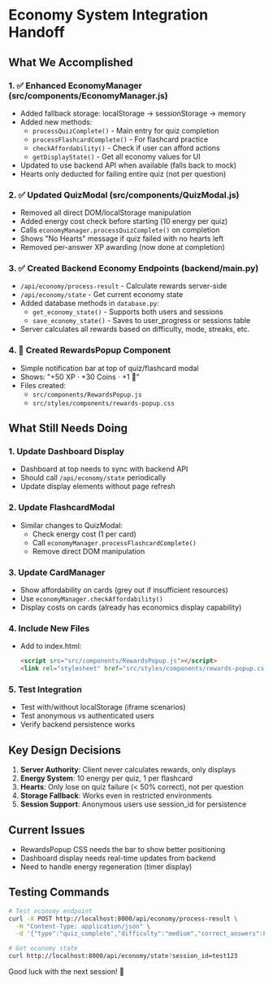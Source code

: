 # Economy System Integration Handoff

## What We Accomplished

### 1. ✅ Enhanced EconomyManager (src/components/EconomyManager.js)
- Added fallback storage: localStorage → sessionStorage → memory
- Added new methods:
  - `processQuizComplete()` - Main entry for quiz completion
  - `processFlashcardComplete()` - For flashcard practice 
  - `checkAffordability()` - Check if user can afford actions
  - `getDisplayState()` - Get all economy values for UI
- Updated to use backend API when available (falls back to mock)
- Hearts only deducted for failing entire quiz (not per question)

### 2. ✅ Updated QuizModal (src/components/QuizModal.js)
- Removed all direct DOM/localStorage manipulation
- Added energy cost check before starting (10 energy per quiz)
- Calls `economyManager.processQuizComplete()` on completion
- Shows "No Hearts" message if quiz failed with no hearts left
- Removed per-answer XP awarding (now done at completion)

### 3. ✅ Created Backend Economy Endpoints (backend/main.py)
- `/api/economy/process-result` - Calculate rewards server-side
- `/api/economy/state` - Get current economy state
- Added database methods in `database.py`:
  - `get_economy_state()` - Supports both users and sessions
  - `save_economy_state()` - Saves to user_progress or sessions table
- Server calculates all rewards based on difficulty, mode, streaks, etc.

### 4. 🔄 Created RewardsPopup Component
- Simple notification bar at top of quiz/flashcard modal
- Shows: "+50 XP · +30 Coins · +1 💎"
- Files created:
  - `src/components/RewardsPopup.js`
  - `src/styles/components/rewards-popup.css`

## What Still Needs Doing

### 1. Update Dashboard Display
- Dashboard at top needs to sync with backend API
- Should call `/api/economy/state` periodically
- Update display elements without page refresh

### 2. Update FlashcardModal
- Similar changes to QuizModal:
  - Check energy cost (1 per card)
  - Call `economyManager.processFlashcardComplete()`
  - Remove direct DOM manipulation

### 3. Update CardManager
- Show affordability on cards (grey out if insufficient resources)
- Use `economyManager.checkAffordability()` 
- Display costs on cards (already has economics display capability)

### 4. Include New Files
- Add to index.html:
  ```html
  <script src="src/components/RewardsPopup.js"></script>
  <link rel="stylesheet" href="src/styles/components/rewards-popup.css">
  ```

### 5. Test Integration
- Test with/without localStorage (iframe scenarios)
- Test anonymous vs authenticated users
- Verify backend persistence works

## Key Design Decisions

1. **Server Authority**: Client never calculates rewards, only displays
2. **Energy System**: 10 energy per quiz, 1 per flashcard
3. **Hearts**: Only lose on quiz failure (< 50% correct), not per question
4. **Storage Fallback**: Works even in restricted environments
5. **Session Support**: Anonymous users use session_id for persistence

## Current Issues

- RewardsPopup CSS needs the bar to show better positioning
- Dashboard display needs real-time updates from backend
- Need to handle energy regeneration (timer display)

## Testing Commands

```bash
# Test economy endpoint
curl -X POST http://localhost:8000/api/economy/process-result \
  -H "Content-Type: application/json" \
  -d '{"type":"quiz_complete","difficulty":"medium","correct_answers":8,"total_questions":10}'

# Get economy state
curl http://localhost:8000/api/economy/state?session_id=test123
```

Good luck with the next session! 🚀